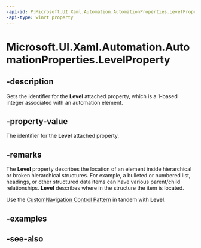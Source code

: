 ```yaml
---
-api-id: P:Microsoft.UI.Xaml.Automation.AutomationProperties.LevelProperty
-api-type: winrt property
---
```


<!-- Property syntax
public Windows.UI.Xaml.DependencyProperty LevelProperty { get; }
-->

# Microsoft.UI.Xaml.Automation.AutomationProperties.LevelProperty

## -description
Gets the identifier for the **Level** attached property, which is a 1-based integer associated with an automation element.

## -property-value
The identifier for the **Level** attached property.

## -remarks
The **Level** property describes the location of an element inside hierarchical or broken hierarchical structures. For example, a bulleted or numbered list, headings, or other structured data items can have various parent/child relationships. **Level** describes where in the structure the item is located.

Use the [CustomNavigation Control Pattern](/windows/desktop/WinAuto/uiauto-implementingcustomnavigation) in tandem with **Level**.

## -examples

## -see-also
